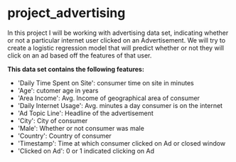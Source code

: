 # project_advertising
In this project I will be working with advertising data set, indicating whether or not a particular internet user clicked on an Advertisement. We will try to create a logistic regression model that will predict whether or not they will click on an ad based off the features of that user.

**This data set contains the following features:**
* 'Daily Time Spent on Site': consumer time on site in minutes
* 'Age': cutomer age in years
* 'Area Income': Avg. Income of geographical area of consumer
* 'Daily Internet Usage': Avg. minutes a day consumer is on the internet
* 'Ad Topic Line': Headline of the advertisement
* 'City': City of consumer
* 'Male': Whether or not consumer was male
* 'Country': Country of consumer
* 'Timestamp': Time at which consumer clicked on Ad or closed window
* 'Clicked on Ad': 0 or 1 indicated clicking on Ad
